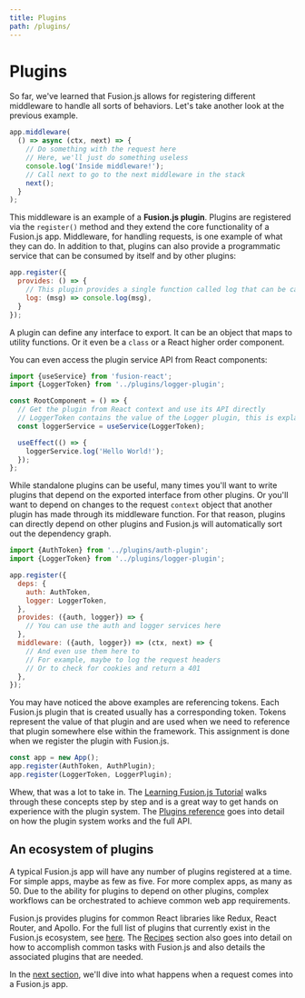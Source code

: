 ```yaml
---
title: Plugins
path: /plugins/
---
```


# Plugins

So far, we've learned that Fusion.js allows for registering different middleware to handle all sorts of behaviors. Let's take another look at the previous example.

```js
app.middleware(
  () => async (ctx, next) => {
    // Do something with the request here
    // Here, we'll just do something useless
    console.log('Inside middleware!');
    // Call next to go to the next middleware in the stack
    next();
  }
);
```

This middleware is an example of a **Fusion.js plugin**. Plugins are registered via the `register()` method and they extend the core functionality of a Fusion.js app. Middleware, for handling requests, is one example of what they can do. In addition to that, plugins can also provide a programmatic service that can be consumed by itself and by other plugins:

```js
app.register({
  provides: () => {
    // This plugin provides a single function called log that can be called by other plugins!
    log: (msg) => console.log(msg),
  }
});
```

A plugin can define any interface to export. It can be an object that maps to utility functions. Or it even be a `class` or a React higher order component.

You can even access the plugin service API from React components:

```js
import {useService} from 'fusion-react';
import {LoggerToken} from '../plugins/logger-plugin';

const RootComponent = () => {
  // Get the plugin from React context and use its API directly
  // LoggerToken contains the value of the Logger plugin, this is explained below
  const loggerService = useService(LoggerToken);

  useEffect(() => {
    loggerService.log('Hello World!');
  });
};
```

While standalone plugins can be useful, many times you'll want to write plugins that depend on the exported interface from other plugins. Or you'll want to depend on changes to the request `context` object that another plugin has made through its middleware function. For that reason, plugins can directly depend on other plugins and Fusion.js will automatically sort out the dependency graph.

```js
import {AuthToken} from '../plugins/auth-plugin';
import {LoggerToken} from '../plugins/logger-plugin';

app.register({
  deps: {
    auth: AuthToken,
    logger: LoggerToken,
  },
  provides: ({auth, logger}) => {
    // You can use the auth and logger services here
  },
  middleware: ({auth, logger}) => (ctx, next) => {
    // And even use them here to
    // For example, maybe to log the request headers
    // Or to check for cookies and return a 401
  },
});
```

You may have noticed the above examples are referencing tokens. Each Fusion.js plugin that is created usually has a corresponding token. Tokens represent the value of that plugin and are used when we need to reference that plugin somewhere else within the framework. This assignment is done when we register the plugin with Fusion.js.

```js
const app = new App();
app.register(AuthToken, AuthPlugin);
app.register(LoggerToken, LoggerPlugin);
```

Whew, that was a lot to take in. The [Learning Fusion.js Tutorial](/docs/learning-fusionjs-tutorial) walks through these concepts step by step and is a great way to get hands on experience with the plugin system. The [Plugins reference](/docs/references/creating-a-plugin) goes into detail on how the plugin system works and the full API.

## An ecosystem of plugins

A typical Fusion.js app will have any number of plugins registered at a time. For simple apps, maybe as few as five. For more complex apps, as many as 50. Due to the ability for plugins to depend on other plugins, complex workflows can be orchestrated to achieve common web app requirements.

Fusion.js provides plugins for common React libraries like Redux, React Router, and Apollo. For the full list of plugins that currently exist in the Fusion.js ecosystem, see [here](/api/plugins). The [Recipes](/docs/recipes) section also goes into detail on how to accomplish common tasks with Fusion.js and also details the associated plugins that are needed.

In the [next section](/docs/core-concepts/anatomy-of-a-request), we'll dive into what happens when a request comes into a Fusion.js app.
